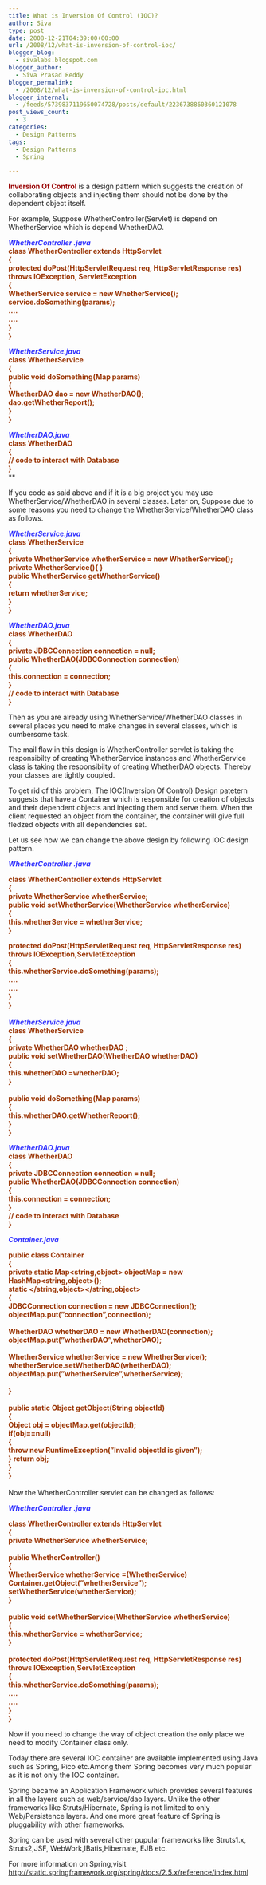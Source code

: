 ```yaml
---
title: What is Inversion Of Control (IOC)?
author: Siva
type: post
date: 2008-12-21T04:39:00+00:00
url: /2008/12/what-is-inversion-of-control-ioc/
blogger_blog:
  - sivalabs.blogspot.com
blogger_author:
  - Siva Prasad Reddy
blogger_permalink:
  - /2008/12/what-is-inversion-of-control-ioc.html
blogger_internal:
  - /feeds/5739837119650074728/posts/default/2236738860360121078
post_views_count:
  - 3
categories:
  - Design Patterns
tags:
  - Design Patterns
  - Spring

---
```

**<span style="color: rgb(153, 0, 0);">Inversion Of Control</span>** is a design pattern which suggests the creation of collaborating objects and injecting them should not be done by the dependent object itself.

For example, Suppose WhetherController(Servlet) is depend on WhetherService which is depend WhetherDAO.

_**<span style="color: rgb(51, 51, 255);">WhetherController .java</span>**_  
**<span style="color: rgb(153, 51, 0);">class WhetherController extends HttpServlet</span>**  
**<span style="color: rgb(153, 51, 0);">{ </span>**  
**<span style="color: rgb(153, 51, 0);">protected doPost(HttpServletRequest req, HttpServletResponse res) throws IOException, ServletException </span>**  
**<span style="color: rgb(153, 51, 0);">{ </span>**  
**<span style="color: rgb(153, 51, 0);">WhetherService service = new WhetherService(); </span>**  
**<span style="color: rgb(153, 51, 0);">service.doSomething(params);</span>**  
**<span style="color: rgb(153, 51, 0);">….</span>**  
**<span style="color: rgb(153, 51, 0);">…. </span>**  
**<span style="color: rgb(153, 51, 0);">}</span>**  
**<span style="color: rgb(153, 51, 0);">} </span>**

<span style="color: rgb(51, 51, 255);"><em><strong>WhetherService.java</strong></em></span>  
**<span style="color: rgb(153, 51, 0);">class WhetherService</span>**  
**<span style="color: rgb(153, 51, 0);">{ </span>**  
**<span style="color: rgb(153, 51, 0);">public void doSomething(Map params) </span>**  
**<span style="color: rgb(153, 51, 0);">{ </span>**  
**<span style="color: rgb(153, 51, 0);">WhetherDAO dao = new WhetherDAO();</span>**  
**<span style="color: rgb(153, 51, 0);">dao.getWhetherReport(); </span>**  
**<span style="color: rgb(153, 51, 0);">}</span>**  
**<span style="color: rgb(153, 51, 0);">} </span>**

_**<span style="color: rgb(51, 51, 255);">WhetherDAO.java</span>**_  
**<span style="color: rgb(153, 51, 0);">class WhetherDAO</span>**  
**<span style="color: rgb(153, 51, 0);">{ </span>**  
**<span style="color: rgb(153, 51, 0);">// code to interact with Database</span>**  
**<span style="color: rgb(153, 51, 0);">} </span>**  
**<span style="color: rgb(102, 0, 0);"></span></p> 

</strong>If you code as said above and if it is a big project you may use WhetherService/WhetherDAO in several classes. Later on, Suppose due to some reasons you need to change the WhetherService/WhetherDAO class as follows.

**_<span style="color: rgb(51, 51, 255);">WhetherService.java</span>_**  
**<span style="color: rgb(153, 51, 0);">class WhetherService</span>**  
**<span style="color: rgb(153, 51, 0);">{ </span>**  
**<span style="color: rgb(153, 51, 0);">private WhetherService whetherService = new WhetherService(); </span>**  
**<span style="color: rgb(153, 51, 0);">private WhetherService(){ } </span>**  
**<span style="color: rgb(153, 51, 0);">public WhetherService getWhetherService() </span>**  
**<span style="color: rgb(153, 51, 0);">{</span>**  
**<span style="color: rgb(153, 51, 0);">return whetherService; </span>**  
**<span style="color: rgb(153, 51, 0);">}</span>**  
**<span style="color: rgb(153, 51, 0);">} </span>**

_**<span style="color: rgb(51, 51, 255);">WhetherDAO.java</span>**_  
**<span style="color: rgb(153, 51, 0);">class WhetherDAO</span>**  
**<span style="color: rgb(153, 51, 0);">{ </span>**  
**<span style="color: rgb(153, 51, 0);">private JDBCConnection connection = null; </span>**  
**<span style="color: rgb(153, 51, 0);">public WhetherDAO(JDBCConnection connection) </span>**  
**<span style="color: rgb(153, 51, 0);">{</span>**  
**<span style="color: rgb(153, 51, 0);">this.connection = connection; </span>**  
**<span style="color: rgb(153, 51, 0);">}</span>**  
**<span style="color: rgb(153, 51, 0);">// code to interact with Database</span>**  
**<span style="color: rgb(153, 51, 0);">} </span>**

Then as you are already using WhetherService/WhetherDAO classes in several places you need to make changes in several classes, which is cumbersome task.

The mail flaw in this design is WhetherController servlet is taking the responsibilty of creating WhetherService instances and WhetherService class is taking the responsibilty of creating WhetherDAO objects. Thereby your classes are tightly coupled.

To get rid of this problem, The IOC(Inversion Of Control) Design patetern suggests that have a Container which is responsible for creation of objects and their dependent objects and injecting them and serve them. When the client requested an object from the container, the container will give full fledzed objects with all dependencies set.

Let us see how we can change the above design by following IOC design pattern.

<span style="color: rgb(51, 51, 255);"><strong><em>WhetherController .java</em></strong></span>

**<span style="color: rgb(153, 51, 0);">class WhetherController extends HttpServlet</span>**  
**<span style="color: rgb(153, 51, 0);">{ </span>**  
**<span style="color: rgb(153, 51, 0);">private WhetherService whetherService; </span>**  
**<span style="color: rgb(153, 51, 0);">public void setWhetherService(WhetherService whetherService) </span>**  
**<span style="color: rgb(153, 51, 0);">{</span>**  
**<span style="color: rgb(153, 51, 0);">this.whetherService = whetherService; </span>**  
**<span style="color: rgb(153, 51, 0);">} </span>**

**<span style="color: rgb(153, 51, 0);">protected doPost(HttpServletRequest req, HttpServletResponse res) throws IOException,ServletException</span>**  
**<span style="color: rgb(153, 51, 0);">{ </span>**  
**<span style="color: rgb(153, 51, 0);">this.whetherService.doSomething(params); </span>**  
**<span style="color: rgb(153, 51, 0);">….</span>**  
**<span style="color: rgb(153, 51, 0);">…. </span>**  
**<span style="color: rgb(153, 51, 0);">} </span>**  
**<span style="color: rgb(153, 51, 0);">} </span>**  
**<span style="color: rgb(153, 51, 0);"></span>**  
**_<span style="color: rgb(51, 51, 255);">WhetherService.java</span>_**  
**<span style="color: rgb(153, 51, 0);">class WhetherService</span>**  
**<span style="color: rgb(153, 51, 0);">{ </span>**  
**<span style="color: rgb(153, 51, 0);">private WhetherDAO whetherDAO ; </span>**  
**<span style="color: rgb(153, 51, 0);">public void setWhetherDAO(WhetherDAO whetherDAO) </span>**  
**<span style="color: rgb(153, 51, 0);">{</span>**  
**<span style="color: rgb(153, 51, 0);">this.whetherDAO =whetherDAO; </span>**  
**<span style="color: rgb(153, 51, 0);">} </span>**  
**<span style="color: rgb(153, 51, 0);"></span>**  
**<span style="color: rgb(153, 51, 0);">public void doSomething(Map params) </span>**  
**<span style="color: rgb(153, 51, 0);">{</span>**  
**<span style="color: rgb(153, 51, 0);">this.whetherDAO.getWhetherReport();</span>**  
**<span style="color: rgb(153, 51, 0);">}</span>**  
**<span style="color: rgb(153, 51, 0);">} </span>**

**_<span style="color: rgb(51, 51, 255);">WhetherDAO.java</span>_**  
**<span style="color: rgb(153, 51, 0);">class WhetherDAO</span>**  
**<span style="color: rgb(153, 51, 0);">{ </span>**  
**<span style="color: rgb(153, 51, 0);">private JDBCConnection connection = null; </span>**  
**<span style="color: rgb(153, 51, 0);">public WhetherDAO(JDBCConnection connection) </span>**  
**<span style="color: rgb(153, 51, 0);">{</span>**  
**<span style="color: rgb(153, 51, 0);">this.connection = connection; </span>**  
**<span style="color: rgb(153, 51, 0);">}</span>**  
**<span style="color: rgb(153, 51, 0);">// code to interact with Database</span>**  
**<span style="color: rgb(153, 51, 0);">} </span>**

**_<span style="color: rgb(51, 51, 255);">Container.java</span>_**

**<span style="color: rgb(153, 51, 0);">public class Container</span>**  
**<span style="color: rgb(153, 51, 0);">{ </span>**  
**<span style="color: rgb(153, 51, 0);">private static Map<string,object> objectMap = new HashMap<string,object>();<br />static </string,object></string,object></span>**  
**<span style="color: rgb(153, 51, 0);">{ </span>**  
**<span style="color: rgb(153, 51, 0);">JDBCConnection connection = new JDBCConnection(); </span>**  
**<span style="color: rgb(153, 51, 0);">objectMap.put(”connection”,connection); </span>**  
**<span style="color: rgb(153, 51, 0);"></span>**  
**<span style="color: rgb(153, 51, 0);">WhetherDAO whetherDAO = new WhetherDAO(connection); </span>**  
**<span style="color: rgb(153, 51, 0);">objectMap.put(”whetherDAO”,whetherDAO); </span>**  
**<span style="color: rgb(153, 51, 0);"></span>**  
**<span style="color: rgb(153, 51, 0);">WhetherService whetherService = new WhetherService(); </span>**  
**<span style="color: rgb(153, 51, 0);">whetherService.setWhetherDAO(whetherDAO); </span>**  
**<span style="color: rgb(153, 51, 0);">objectMap.put(”whetherService”,whetherService); </span>**  
**<span style="color: rgb(153, 51, 0);"></span>**  
**<span style="color: rgb(153, 51, 0);">} </span>**  
**<span style="color: rgb(153, 51, 0);"></span>**  
**<span style="color: rgb(153, 51, 0);">public static Object getObject(String objectId) </span>**  
**<span style="color: rgb(153, 51, 0);">{</span>**  
**<span style="color: rgb(153, 51, 0);">Object obj = objectMap.get(objectId);</span>**  
**<span style="color: rgb(153, 51, 0);">if(obj==null) </span>**  
**<span style="color: rgb(153, 51, 0);">{ </span>**  
**<span style="color: rgb(153, 51, 0);">throw new RuntimeException(”Invalid objectId is given”); </span>**  
**<span style="color: rgb(153, 51, 0);">} return obj;</span>**  
**<span style="color: rgb(153, 51, 0);">} </span>**  
**<span style="color: rgb(153, 51, 0);">} </span>**  
<span style="color: rgb(153, 51, 0);"></span>  
Now the WhetherController servlet can be changed as follows:

<span style="color: rgb(51, 51, 255);"><strong><em>WhetherController .java</em></strong></span>

**<span style="color: rgb(153, 51, 0);">class WhetherController extends HttpServlet</span>**  
**<span style="color: rgb(153, 51, 0);">{ </span>**  
**<span style="color: rgb(153, 51, 0);">private WhetherService whetherService;</span>**  
**<span style="color: rgb(153, 51, 0);"></span>**  
**<span style="color: rgb(153, 51, 0);">public WhetherController() </span>**  
**<span style="color: rgb(153, 51, 0);">{ </span>**  
**<span style="color: rgb(153, 51, 0);">WhetherService whetherService =(WhetherService)</span>**  
**<span style="color: rgb(153, 51, 0);">Container.getObject(”whetherService”); </span>**  
**<span style="color: rgb(153, 51, 0);">setWhetherService(whetherService); </span>**  
**<span style="color: rgb(153, 51, 0);">} </span>**  
**<span style="color: rgb(153, 51, 0);"></span>**  
**<span style="color: rgb(153, 51, 0);">public void setWhetherService(WhetherService whetherService)</span>**  
**<span style="color: rgb(153, 51, 0);">{ </span>**  
**<span style="color: rgb(153, 51, 0);">this.whetherService = whetherService; </span>**  
**<span style="color: rgb(153, 51, 0);">} </span>**  
**<span style="color: rgb(153, 51, 0);"></span>**  
**<span style="color: rgb(153, 51, 0);">protected doPost(HttpServletRequest req, HttpServletResponse res) throws IOException,ServletException </span>**  
**<span style="color: rgb(153, 51, 0);">{ </span>**  
**<span style="color: rgb(153, 51, 0);">this.whetherService.doSomething(params); </span>**  
**<span style="color: rgb(153, 51, 0);">…. </span>**  
**<span style="color: rgb(153, 51, 0);">…. </span>**  
**<span style="color: rgb(153, 51, 0);">} </span>**  
**<span style="color: rgb(153, 51, 0);">}</span>**

Now if you need to change the way of object creation the only place we need to modify Container class only.

Today there are several IOC container are available implemented using Java such as Spring, Pico etc.Among them Spring becomes very much popular as it is not only the IOC container.

Spring became an Application Framework which provides several features in all the layers such as web/service/dao layers. Unlike the other frameworks like Struts/Hibernate, Spring is not limited to only Web/Persistence layers. And one more great feature of Spring is pluggability with other frameworks.

Spring can be used with several other pupular frameworks like Struts1.x, Struts2,JSF, WebWork,IBatis,Hibernate, EJB etc.

For more information on Spring,visit <http://static.springframework.org/spring/docs/2.5.x/reference/index.html>